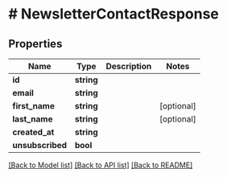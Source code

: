 # # NewsletterContactResponse

## Properties

Name | Type | Description | Notes
------------ | ------------- | ------------- | -------------
**id** | **string** |  |
**email** | **string** |  |
**first_name** | **string** |  | [optional]
**last_name** | **string** |  | [optional]
**created_at** | **string** |  |
**unsubscribed** | **bool** |  |

[[Back to Model list]](../../README.md#models) [[Back to API list]](../../README.md#endpoints) [[Back to README]](../../README.md)
